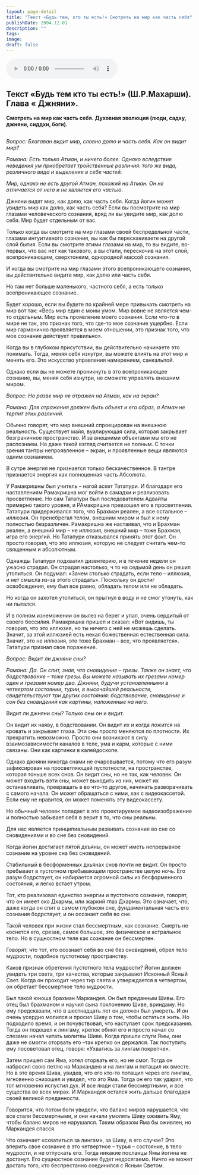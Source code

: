 ```yaml
---
layout: page-detail
title: "Текст «Будь тем, кто ты есть!» Смотреть на мир как часть себя"
publishDate: 2004.12.01
description: ""
tags:
image:
draft: false
---
```


<audio title="2004.12.01 - Текст «Будь тем, кто ты есть!» Смотреть на мир как часть себя.mp3" src="https://filer-api.advayta.org/v1.0/public/files/75474" controls=""></audio>

## 
## **Текст «Будь тем кто ты есть!» (Ш.Р.Махарши).** **Глава «** **Джняни».**  
**Смотреть на мир как часть себя.** **Духовная эволюция (люди, садху, джняни, сиддхи, боги).**

##   
_Вопрос: Бхагаван видит мир, словно долю и часть себя. Как он видит мир?_ 

 _Рамана: Есть только Атман, и ничего более. Однако вследствие неведения ум приобретает тройственные различия: того же вида, различного вида и выделение в себе частей._ 

 _Мир, однако не есть другой Атман, похожий на Атман. Он не отличается от него и не является его частью._ 

 Джняни видят мир, как долю, как часть себя. Когда йогин может увидеть мир как долю, как часть себя? Если вы посмотрите на мир глазами человеческого сознания, вряд ли вы увидите мир, как долю себя. Мир будет отдельным от вас.

 Только когда вы смотрите на мир глазами своей беспредельной части, глазами интуитивного сознания, вы как бы перескакиваете на другой слой бытия. Если вы смотрите этими глазами на мир, то вы видите, во-первых, что вас нет как такового, а вы стали, перескочив на этот слой, всепроникающим, сверхтонким, однородной массой сознания.

 И когда вы смотрите на мир глазами этого всепроникающего сознания, вы действительно видите мир, как долю или часть себя.

 Но там нет больше маленького, частного себя, а есть только всепроникающее сознание.

 Будет хорошо, если вы будете по крайней мере привыкать смотреть на мир вот так: «Весь мир един с моим умом. Мир вовне не является чем-то отдельным. Мир есть проявление моего сознания. Если что-то в мире не так, это признак того, что где-то мое сознание ущербно. Если мир гармонично проявляется в моем отношении, это признак того, что мое сознание действует правильно».

 Когда вы в глубоком присутствии, вы действительно начинаете это понимать. Тогда, меняя себя изнутри, вы можете влиять на этот мир и менять его. Это искусство управления намерением, санкальпой.

 Однако если вы не можете проникнуть в это всепроникающее сознание, вы, меняя себя изнутри, не сможете управлять внешним миром.

_Вопрос: Но разве мир не отражен на Атман, как на экран?_ 

 _Рамана: Для отражения должен быть объект и его образ, а Атман не терпит этих различий._ 

 Обычно говорят, что мир внешний спроецирован на внешнюю реальность. Существует майя, вуалирующая сила, которая закрывает безграничное пространство. И за внешними объектами мы его не распознаем. Но даже такой взгляд считается не полным. С точки зрения тантры непроявленное – экран, и проявленные вещи являются одним сознанием.

 В сутре энергия не признается только бескачественное. В тантре признается энергия как полноценная часть Абсолюта.

 У Рамакришны был учитель – нагой аскет Татапури. И благодаря его наставлениям Рамакришна мог войти в самадхи и реализовать просветление. Но сам Татапури был последователем Адвайты примерно такого уровня, и РАмакришна превзошел его в просветлении. Татапури придерживался того, что Брахман реален, а все остальное – иллюзия. Он пренебрегал телом, внешним миром и был к нему полностью безразличен. Рамакришна же настаивал, что и Брахман реален, а внешний мир – не иллюзия, внешний мир – тоже Брахман, игра его энергий. Но Татапури отказывался принять этот факт. Он просто говорил, что это иллюзия, которую не следует считать чем-то священным и абсолютным.

 Однажды Татапури подхватил дизентерию, и в течение недели он ужасно страдал. Он страдал настолько, ч то на седьмой день он решил утопиться. Он подумал: «Зачем столько страдать, если тело – иллюзия, и нет смысла из-за этого страдать». Поскольку он достиг освобождения, ему был все равно, обладать телом или не обладать.

 Но когда он захотел утопиться, он прыгнул в воду и не смог утонуть, как ни пытался.

 И в полном изнеможении он вылез на берег и упал, очень сердитый от своего бессилия. Рамакришна пришел и сказал: «Вот видишь, ты говорил, что это иллюзия, но ты ничего с ней не можешь сделать. Значит, за этой иллюзией есть некая божественная естественная сила. Значит, это не иллюзия, это тоже Брахман – все, что проявляется». Татапури признал свое поражение.

 _Вопрос: Видит ли джняни сны?_ 

 _Рамана: Да. Он спит, зная, что сновидение – грезы. Также он знает, что бодрствование – тоже грезы. Вы можете называть их грезами номер один и грезами номер два. Джняни, будучи установленными в четвертом состоянии, турии, в высочайшей реальности, свидетельствуют три других состояния: бодствование, сновидение и сон без сновидений как картины, наложенные на него._ 

 Видит ли джняни сны? Только сны он и видит.

 Он видит их наяву, в бодствовании. Он видит их и когда ложится на кровать и закрывает глаза. Эти сны просто меняются по плотности. Их прекратить невозможно. Просто они возникают в силу взаимозависимости каналов в теле, ума и карм, которые с ними связаны. Они как картинки в калейдоскопе.

 Однако джняни никогда снами не очаровывается, потому что его разум зафиксирован на просветляющей пустотности, на пространстве, которая тоньше всех снов. Он видит сны, но не так, как человек. Он может входить вэти сны, может выходить из них, может их останавливать, превращать в во что-то другое, начинать разворачивать с самого начала. Он может обращаться с ними, как с видеокассетой. Если ему не нравится, он может поменять эту видеокассету.

 Но обычный человек попадает в это проектируемое видеоизображение и полностью забывает себя в верит в то, что сны реальны.

 Для нас является принципиальным развивать сознание во сне со сновидениями и во сне без сновидений.

 Когда йогин достигает пятой дхъяны, он может иметь непрерывное сознание на уровне сна без сновидений.

 Стабильный в бесформенных дхьянах снов почти не видит. Он просто пребывает в пустотном пребывающем пространстве целую ночь. Его разум бодрствует, он набирается огромной силы из бесформенного состояния, и легко встает утром.

 Тот, кто реализовал единство энергии и пустотного сознания, говорят, что он имеет око Дхармы, или жаркий глаз Дхармы. Это означает, что, даже когда он спит в самом глубоком сне, фундаментальная часть его сознания бодрствует, и он осознает себя во сне.

 Такой человек при жизни стал бессмертным, как сознание. Смерть не коснется его, срезав, самое большое, это физическое и астральное тело. Но в сущностном теле как сознание он бессмертен.

 Говорят, что тот, кто осознает себя во сне без сновидений, обрел тело мудрости, подобное пустотному пространству.

 Каков признак обретения пустотного тела мудрости? Йогин должен увидеть три света, три качества, которые закрывают Исконный Ясный Свет. Когда он проходит через тир света и утверждается в четвертом, он обретает бессмертное тело мудрости.

 Был такой юноша брахман Маркандея. Он был преданным Шивы. Его отец был брахманом и научил сына поклонению Шиве, вриндаму. Но ему предсказали, что в шестнадцать лет он должен был умереть. И он очень усердно молился и просил Шиву о том, чтобы остаться жить. Но подходило время, и он почувствовал, что наступает срок предсказания. Тогда он подошел к лингаму, крепок обнял его и просто начал со слезами начал читать молитвы Шиве. Когда пришли слуги Ямы, они даже не смогли оторвать его –так крепко он держался. Так поступить ему посоветовал отец, говоря: «Ухватись за лингам покрепче».

 Затем пришел сам Яма, хотел оторвать его, но не смог. Тогда он набросил свою петлю на Маркандею и на лингам и потащил их вместе. Но в это время Шива, увидев, что его кто-то потащил через его лингам, мгновенно снизошел и увидел, что это Яма. Тогда он его так ударил, что тот мгновенно испустил дух. И все люди стали бессмертными, и все существа во всех мирах. И Маркандея остался жить дальше благодаря своей великой преданности.

 Говорится, что потом боги увидели, что баланс миров нарушается, что все стали бессмертными, и они начали умолять Шиву оживить Яму, чтобы баланс миров не нарушался. Таким образом Яма бы оживлен, но Маркандея спасся.

 Что означает «схватиться за лингам», за Шиву, в его случае? Это вперить свое сознание в это четвертное – турья – состояние, в тело мудрости, и не отпускать его. Тогда никакие посланцы Ямы йогина не достанут. Его сущностное сознание будет недосягаемо. Ничто не может достать того, кто беспрестанно соединился с Ясным Светом.
  
  
